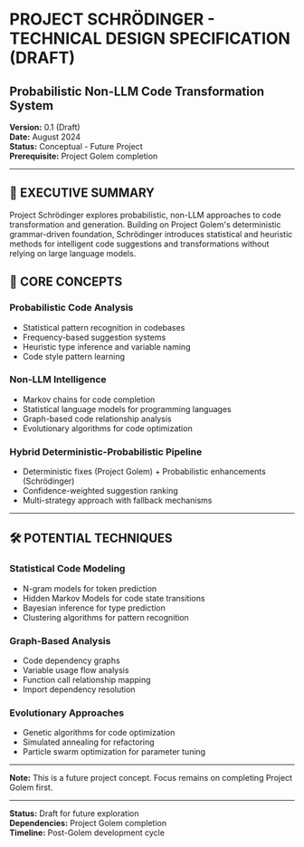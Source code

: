 # PROJECT SCHRÖDINGER - TECHNICAL DESIGN SPECIFICATION (DRAFT)
## Probabilistic Non-LLM Code Transformation System

**Version:** 0.1 (Draft)  
**Date:** August 2024  
**Status:** Conceptual - Future Project  
**Prerequisite:** Project Golem completion

---

## 🎯 EXECUTIVE SUMMARY

Project Schrödinger explores probabilistic, non-LLM approaches to code transformation and generation. Building on Project Golem's deterministic grammar-driven foundation, Schrödinger introduces statistical and heuristic methods for intelligent code suggestions and transformations without relying on large language models.

## 🔬 CORE CONCEPTS

### **Probabilistic Code Analysis**
- Statistical pattern recognition in codebases
- Frequency-based suggestion systems
- Heuristic type inference and variable naming
- Code style pattern learning

### **Non-LLM Intelligence**
- Markov chains for code completion
- Statistical language models for programming languages
- Graph-based code relationship analysis
- Evolutionary algorithms for code optimization

### **Hybrid Deterministic-Probabilistic Pipeline**
- Deterministic fixes (Project Golem) + Probabilistic enhancements (Schrödinger)
- Confidence-weighted suggestion ranking
- Multi-strategy approach with fallback mechanisms

---

## 🛠️ POTENTIAL TECHNIQUES

### **Statistical Code Modeling**
- N-gram models for token prediction
- Hidden Markov Models for code state transitions
- Bayesian inference for type prediction
- Clustering algorithms for pattern recognition

### **Graph-Based Analysis**
- Code dependency graphs
- Variable usage flow analysis
- Function call relationship mapping
- Import dependency resolution

### **Evolutionary Approaches**
- Genetic algorithms for code optimization
- Simulated annealing for refactoring
- Particle swarm optimization for parameter tuning

---

**Note:** This is a future project concept. Focus remains on completing Project Golem first.

---

**Status:** Draft for future exploration  
**Dependencies:** Project Golem completion  
**Timeline:** Post-Golem development cycle

